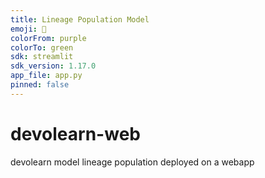 ```yaml
---
title: Lineage Population Model
emoji: 🐨
colorFrom: purple
colorTo: green
sdk: streamlit
sdk_version: 1.17.0
app_file: app.py
pinned: false
---
```


# devolearn-web
devolearn model lineage population deployed on a webapp
